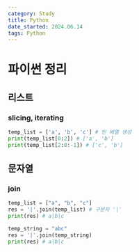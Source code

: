 ```yaml
---
category: Study
title: Python
date_started: 2024.06.14
tags: Python
---
```


# 파이썬 정리

## 리스트

### slicing, iterating

```python
temp_list = ['a', 'b', 'c'] # 빈 배열 생성
print(temp_list[0:2]) # ['a', 'b']
print(temp_list[2:0:-1]) # ['c', 'b']
```

## 문자열

### join

```python
temp_list = ["a", "b", "c"]
res = '|'.join(temp_list) # 구분자 '|'
print(res) # a|b|c

temp_string = "abc"
res = '|'.join(temp_string)
print(res) # a|b|c
```
